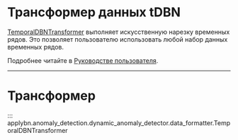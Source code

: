 # Трансформер данных tDBN

[TemporalDBNTransformer](#transformer) выполняет искусственную нарезку временных рядов.
Это позволяет пользователю использовать любой набор данных временных рядов.

Подробнее читайте в [Руководстве пользователя](../../user-guide/anomaly_detection_module/tDBN_data_formatter.md).

---

# Трансформер
::: applybn.anomaly_detection.dynamic_anomaly_detector.data_formatter.TemporalDBNTransformer